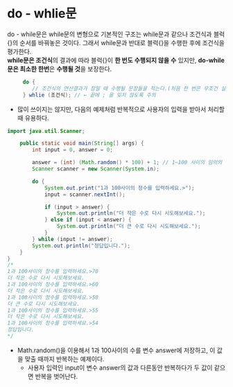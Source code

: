 # do - whlie문
do - while문은 while문의 변형으로 기본적인 구조는 while문과 같으나 조건식과 블럭{}의 순서를 바꿔놓은 것이다. 그래서 while문과 반대로 블럭{}을 수행한 후에 조건식을 평가한다.<br>
**while문은 조건식**의 결과에 따라 블럭{}이 **한 번도 수행되지 않을 수** 있지만, **do-while문은 최소한 한번**은 **수행될 것**을 보장한다.

```java
     do {
        // 조건식의 연산결과가 참일 때 수행될 문장들을 적는다.(처음 한 번은 무조건 실행)
     } whlie (조건식); // ← 끝에 ; 을 잊지 않도록 주의
```
* 많이 쓰이지는 않지만, 다음의 예제처럼 반복적으로 사용자의 입력을 받아서 처리할 때 유용하다.

```java
import java.util.Scanner;

	public static void main(String[] args) {
		int input = 0, answer = 0;

		answer = (int) (Math.random() * 100) + 1; // 1~100 사이의 임의의 수를 저장.
		Scanner scanner = new Scanner(System.in);

		do {
			System.out.print("1과 100사이의 정수를 입력하세요.>");
			input = scanner.nextInt();

			if (input > answer) {
				System.out.println("더 작은 수로 다시 시도해보세요.");
			} else if (input < answer) {
				System.out.println("더 큰 수로 다시 시도해보세요.");
			}
		} while (input != answer);
		System.out.println("정답입니다.");
	}
}
/*
1과 100사이의 정수를 입력하세요.>70
더 작은 수로 다시 시도해보세요.
1과 100사이의 정수를 입력하세요.>60
더 작은 수로 다시 시도해보세요.
1과 100사이의 정수를 입력하세요.>50
더 큰 수로 다시 시도해보세요.
1과 100사이의 정수를 입력하세요.>55
더 작은 수로 다시 시도해보세요.
1과 100사이의 정수를 입력하세요.>54
정답입니다.
*/
```

* Math.random()을 이용해서 1과 100사이의 수를 변수 answer에 저장하고, 이 값을 맞출 때까지 반복하는 예제이다.<br>
  * 사용자 입력인 input이 변수 answer의 값과 다른동안 반복하다가 두 값이 같으면 반복을 벗어난다. 

